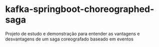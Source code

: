 # kafka-springboot-choreographed-saga
Projeto de estudo e demonstração para entender as vantagens e desvantagens de um saga coreografado baseado em eventos
